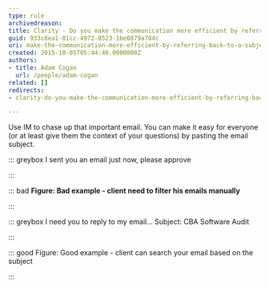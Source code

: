 ```yaml
---
type: rule
archivedreason: 
title: Clarity - Do you make the communication more efficient by referring back to a subject of an email?
guid: 933c8ea1-81cc-4972-8523-1be0879a784c
uri: make-the-communication-more-efficient-by-referring-back-to-a-subject-of-an-email
created: 2015-10-05T05:44:40.0000000Z
authors:
- title: Adam Cogan
  url: /people/adam-cogan
related: []
redirects:
- clarity-do-you-make-the-communication-more-efficient-by-referring-back-to-a-subject-of-an-email

---
```


Use IM to chase up that important email. You can make it easy for everyone (or at least give them the context of your questions) by pasting the email subject. 


::: greybox
I sent you an email just now, please approve

:::



::: bad
 **Figure: Bad example - client need to filter his emails manually** 

:::


::: greybox
I need you to reply to my email... Subject: CBA Software Audit 

:::


::: good
Figure: Good example - client can search your email based on the subject 

:::


<!--endintro-->
